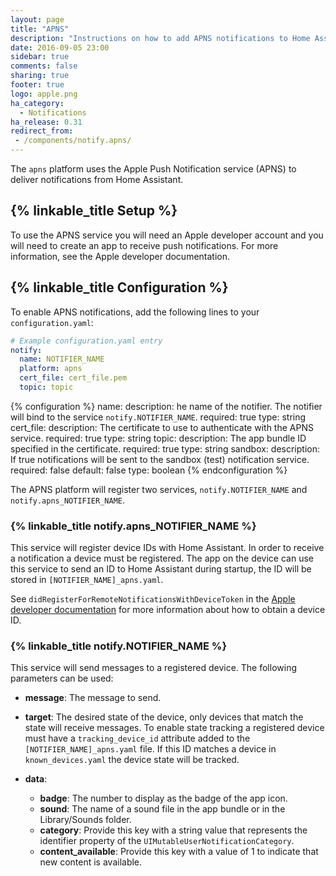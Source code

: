 ```yaml
---
layout: page
title: "APNS"
description: "Instructions on how to add APNS notifications to Home Assistant."
date: 2016-09-05 23:00
sidebar: true
comments: false
sharing: true
footer: true
logo: apple.png
ha_category:
  - Notifications
ha_release: 0.31
redirect_from:
 - /components/notify.apns/
---
```


The `apns` platform uses the Apple Push Notification service (APNS) to deliver notifications from Home Assistant.

## {% linkable_title Setup %}

To use the APNS service you will need an Apple developer account and you will need to create an app to receive push notifications. For more information, see the Apple developer documentation.

## {% linkable_title Configuration %}

To enable APNS notifications, add the following lines to your `configuration.yaml`:

```yaml
# Example configuration.yaml entry
notify:
  name: NOTIFIER_NAME
  platform: apns
  cert_file: cert_file.pem
  topic: topic
```

{% configuration %}
name:
  description: he name of the notifier. The notifier will bind to the service `notify.NOTIFIER_NAME`.
  required: true
  type: string
cert_file:
  description: The certificate to use to authenticate with the APNS service.
  required: true
  type: string
topic:
  description: The app bundle ID specified in the certificate.
  required: true
  type: string
sandbox:
  description: If true notifications will be sent to the sandbox (test) notification service.
  required: false
  default: false
  type: boolean
{% endconfiguration %}

The APNS platform will register two services, `notify.NOTIFIER_NAME` and `notify.apns_NOTIFIER_NAME`.

### {% linkable_title notify.apns_NOTIFIER_NAME %}

This service will register device IDs with Home Assistant. In order to receive a notification a device must be registered. The app on the device can use this service to send an ID to Home Assistant during startup, the ID will be stored in `[NOTIFIER_NAME]_apns.yaml`.

See `didRegisterForRemoteNotificationsWithDeviceToken` in the [Apple developer documentation](https://developer.apple.com/library/ios/documentation/UIKit/Reference/UIApplicationDelegate_Protocol/#//apple_ref/occ/intfm/UIApplicationDelegate/application:didRegisterForRemoteNotificationsWithDeviceToken:) for more information about how to obtain a device ID.

### {% linkable_title notify.NOTIFIER_NAME %}

This service will send messages to a registered device. The following parameters can be used:

- **message**: The message to send.

- **target**: The desired state of the device, only devices that match the state will receive messages. To enable state tracking a registered device must have a `tracking_device_id` attribute added to the `[NOTIFIER_NAME]_apns.yaml` file. If this ID matches a device in `known_devices.yaml` the device state will be tracked.

- **data**:
  * **badge**: The number to display as the badge of the app icon.
  * **sound**: The name of a sound file in the app bundle or in the Library/Sounds folder.
  * **category**: Provide this key with a string value that represents the identifier property of the `UIMutableUserNotificationCategory`.
  * **content_available**: Provide this key with a value of 1 to indicate that new content is available.
